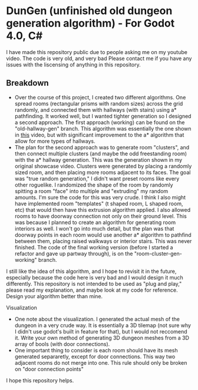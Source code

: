 # DunGen (unfinished old dungeon generation algorithm) - For Godot 4.0, C#

I have made this repository public due to people asking me on my youtube video. The code is very old, and very bad
Please contact me if you have any issues with the liscensing of anything in this repository.

## Breakdown
- Over the course of this project, I created two different algorithms. One spread rooms (rectangular prisms with random sizes) across the grid randomly, and connected them with hallways (with stairs) using a* pathfinding. It worked well, but I wanted tighter generation so I designed a second approach. The first approach (working) can be found on the "old-hallway-gen" branch. This algorithm was essentially the one shown in [this](https://www.youtube.com/watch?v=rBY2Dzej03A) video, but with significant improvement to the a* algorithm that allow for more types of hallways.
- The plan for the second approach was to generate room "clusters", and then connect multiple clusters (and maybe the odd freestanding room) with the a* hallway generation. This was the generation shown in my original showcase video. Clusters were generated by placing a randomly sized room, and then placing more rooms adjacent to its faces. The goal was "true random generation," I didn't want preset rooms like every other roguelike. I randomized the shape of the room by randomly spitting a room "face" into multiple and "extruding" my random amounts. I'm sure the code for this was very crude. I think I also might have implemented room "templates" (t shaped room, L shaped room, etc) that would then have this extrusion algorithm applied. I also allowed rooms to have doorway connection not only on their ground level. This was because I planned to create an algorithm for generating room interiors as well. I won't go into much detail, but the plan was that doorway points in each room would use another a* algorithm to pathfind between them, placing raised walkways or interior stairs. This was never finished. The code of the final working version (before I started a refactor and gave up partway through), is on the "room-cluster-gen-working" branch.

I still like the idea of this algorithm, and I hope to revisit it in the future, especially because the code here is very bad and I would design it much differently. This repository is not intended to be used as "plug and play," please read my explanation, and maybe look at my code for reference. Design your algorithm better than mine.

Visualization
- One note about the visualization. I generated the actual mesh of the dungeon in a very crude way. It is essentially a 3D tilemap (not sure why I didn't use godot's built in feature for that), but I would not reccomend it. Write your own method of generating 3D dungeon meshes from a 3D array of bools (with door connections).
- One important thing to consider is each room should have its mesh generated separaretly, except for door connections. This way two adjacent rooms do not merge into one. This rule should only be broken on "door connection points"

I hope this repository helps.
